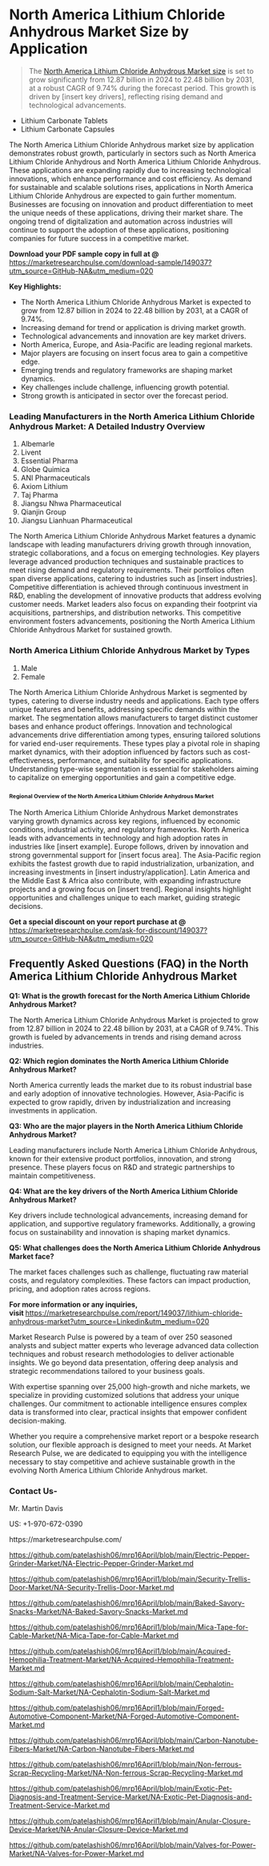 <h1>North America Lithium Chloride Anhydrous Market&nbsp;Size by Application</h1><blockquote><p>The <a href="https://marketresearchpulse.com/download-sample/149037?utm_source=GitHub-NA&amp;utm_medium=020">North America Lithium Chloride Anhydrous Market size</a> is set to grow significantly from 12.87 billion in 2024 to 22.48 billion by 2031, at a robust CAGR of 9.74% during the forecast period. This growth is driven by [insert key drivers], reflecting rising demand and technological advancements.</p></blockquote><ul><li>Lithium Carbonate Tablets<li> Lithium Carbonate Capsules</li></ul><p>The North America Lithium Chloride Anhydrous market size by application demonstrates robust growth, particularly in sectors such as North America Lithium Chloride Anhydrous and North America Lithium Chloride Anhydrous. These applications are expanding rapidly due to increasing technological innovations, which enhance performance and cost efficiency. As demand for sustainable and scalable solutions rises, applications in North America Lithium Chloride Anhydrous are expected to gain further momentum. Businesses are focusing on innovation and product differentiation to meet the unique needs of these applications, driving their market share. The ongoing trend of digitalization and automation across industries will continue to support the adoption of these applications, positioning companies for future success in a competitive market.</p><p><strong>Download your PDF sample copy in full at @ </strong><a href="https://marketresearchpulse.com/download-sample/149037?utm_source=GitHub-NA&amp;utm_medium=020">https://marketresearchpulse.com/download-sample/149037?utm_source=GitHub-NA&amp;utm_medium=020</a></p><p><strong>Key Highlights: </strong></p><ul><li>The North America Lithium Chloride Anhydrous Market is expected to grow from 12.87 billion in 2024 to 22.48 billion by 2031, at a CAGR of 9.74%.</li><li>Increasing demand for trend or application is driving market growth.</li><li>Technological advancements and innovation are key market drivers.</li><li>North America, Europe, and Asia-Pacific are leading regional markets.</li><li>Major players are focusing on insert focus area to gain a competitive edge.</li><li>Emerging trends and regulatory frameworks are shaping market dynamics.</li><li>Key challenges include challenge, influencing growth potential.</li><li>Strong growth is anticipated in sector over the forecast period.</li></ul><h3>Leading Manufacturers in the North America Lithium Chloride Anhydrous Market: A Detailed Industry Overview</h3><ol><li>Albemarle</li><li>Livent</li><li>Essential Pharma</li><li>Globe Quimica</li><li>ANI Pharmaceuticals</li><li>Axiom Lithium</li><li>Taj Pharma</li><li>Jiangsu Nhwa Pharmaceutical</li><li>Qianjin Group</li><li>Jiangsu Lianhuan Pharmaceutical</li></ol><div class="flex max-w-full flex-col flex-grow"><div class="min-h-8 text-message flex w-full flex-col items-end gap-2 whitespace-normal break-words [.text-message+&amp;]:mt-5" dir="auto" data-message-author-role="assistant" data-message-id="fd8432e4-4910-450d-b182-61b7bfb0a01f" data-message-model-slug="gpt-4o"><div class="flex w-full flex-col gap-1 empty:hidden first:pt-[3px]"><div class="markdown prose w-full break-words dark:prose-invert light"><p>The North America Lithium Chloride Anhydrous Market features a dynamic landscape with leading manufacturers driving growth through innovation, strategic collaborations, and a focus on emerging technologies. Key players leverage advanced production techniques and sustainable practices to meet rising demand and regulatory requirements. Their portfolios often span diverse applications, catering to industries such as [insert industries]. Competitive differentiation is achieved through continuous investment in R&amp;D, enabling the development of innovative products that address evolving customer needs. Market leaders also focus on expanding their footprint via acquisitions, partnerships, and distribution networks. This competitive environment fosters advancements, positioning the North America Lithium Chloride Anhydrous Market for sustained growth.</p></div></div></div></div><h3>North America Lithium Chloride Anhydrous Market by Types</h3><ol><li>Male<li> Female</li></ol><div class="flex max-w-full flex-col flex-grow"><div class="min-h-8 text-message flex w-full flex-col items-end gap-2 whitespace-normal break-words [.text-message+&amp;]:mt-5" dir="auto" data-message-author-role="assistant" data-message-id="084470be-0bb7-4664-bddf-5156b4f41249" data-message-model-slug="gpt-4o-mini"><div class="flex w-full flex-col gap-1 empty:hidden first:pt-[3px]"><div class="markdown prose w-full break-words dark:prose-invert light"><p>The North America Lithium Chloride Anhydrous Market is segmented by types, catering to diverse industry needs and applications. Each type offers unique features and benefits, addressing specific demands within the market. The segmentation allows manufacturers to target distinct customer bases and enhance product offerings. Innovation and technological advancements drive differentiation among types, ensuring tailored solutions for varied end-user requirements. These types play a pivotal role in shaping market dynamics, with their adoption influenced by factors such as cost-effectiveness, performance, and suitability for specific applications. Understanding type-wise segmentation is essential for stakeholders aiming to capitalize on emerging opportunities and gain a competitive edge.</p></div></div></div></div><h3><span style="font-size: 11px;">Regional Overview of the North America Lithium Chloride Anhydrous Market</span></h3><div class="flex max-w-full flex-col flex-grow"><div class="min-h-8 text-message flex w-full flex-col items-end gap-2 whitespace-normal break-words [.text-message+&amp;]:mt-5" dir="auto" data-message-author-role="assistant" data-message-id="e9038762-ce64-4e30-91c9-9bd413514231" data-message-model-slug="gpt-4o-mini"><div class="flex w-full flex-col gap-1 empty:hidden first:pt-[3px]"><div class="markdown prose w-full break-words dark:prose-invert light"><p>The North America Lithium Chloride Anhydrous Market demonstrates varying growth dynamics across key regions, influenced by economic conditions, industrial activity, and regulatory frameworks. North America leads with advancements in technology and high adoption rates in industries like [insert example]. Europe follows, driven by innovation and strong governmental support for [insert focus area]. The Asia-Pacific region exhibits the fastest growth due to rapid industrialization, urbanization, and increasing investments in [insert industry/application]. Latin America and the Middle East &amp; Africa also contribute, with expanding infrastructure projects and a growing focus on [insert trend]. Regional insights highlight opportunities and challenges unique to each market, guiding strategic decisions.</p></div></div></div></div><p><strong>Get a special discount on your report purchase at @ </strong><a href="https://marketresearchpulse.com/ask-for-discount/149037?utm_source=GitHub-NA&amp;utm_medium=020">https://marketresearchpulse.com/ask-for-discount/149037?utm_source=GitHub-NA&amp;utm_medium=020</a></p><h2>Frequently Asked Questions (FAQ) in the North America Lithium Chloride Anhydrous Market</h2><p><strong>Q1: What is the growth forecast for the North America Lithium Chloride Anhydrous Market?</strong></p><p>The North America Lithium Chloride Anhydrous Market is projected to grow from 12.87 billion in 2024 to 22.48 billion by 2031, at a CAGR of 9.74%. This growth is fueled by advancements in trends and rising demand across industries.</p><p><strong>Q2: Which region dominates the North America Lithium Chloride Anhydrous Market?</strong></p><p>North America currently leads the market due to its robust industrial base and early adoption of innovative technologies. However, Asia-Pacific is expected to grow rapidly, driven by industrialization and increasing investments in application.</p><p><strong>Q3: Who are the major players in the North America Lithium Chloride Anhydrous Market?</strong></p><p>Leading manufacturers include North America Lithium Chloride Anhydrous, known for their extensive product portfolios, innovation, and strong presence. These players focus on R&amp;D and strategic partnerships to maintain competitiveness.</p><p><strong>Q4: What are the key drivers of the North America Lithium Chloride Anhydrous Market?</strong></p><p>Key drivers include technological advancements, increasing demand for application, and supportive regulatory frameworks. Additionally, a growing focus on sustainability and innovation is shaping market dynamics.</p><p><strong>Q5: What challenges does the North America Lithium Chloride Anhydrous Market face?</strong></p><p>The market faces challenges such as challenge, fluctuating raw material costs, and regulatory complexities. These factors can impact production, pricing, and adoption rates across regions.</p><p><strong>For more information or any inquiries, visit&nbsp;</strong><a href="https://marketresearchpulse.com/report/149037/lithium-chloride-anhydrous-market?utm_source=Linkedin&utm_medium=020">https://marketresearchpulse.com/report/149037/lithium-chloride-anhydrous-market?utm_source=Linkedin&utm_medium=020</a></p><p>Market Research Pulse is powered by a team of over 250 seasoned analysts and subject matter experts who leverage advanced data collection techniques and robust research methodologies to deliver actionable insights. We go beyond data presentation, offering deep analysis and strategic recommendations tailored to your business goals.</p><p>With expertise spanning over 25,000 high-growth and niche markets, we specialize in providing customized solutions that address your unique challenges. Our commitment to actionable intelligence ensures complex data is transformed into clear, practical insights that empower confident decision-making.</p><p>Whether you require a comprehensive market report or a bespoke research solution, our flexible approach is designed to meet your needs. At Market Research Pulse, we are dedicated to equipping you with the intelligence necessary to stay competitive and achieve sustainable growth in the evolving North America Lithium Chloride Anhydrous market.</p><h3><strong>Contact Us-</strong></h3><p>Mr. Martin Davis</p><p>US: +1-970-672-0390</p><p>https://marketresearchpulse.com/</p><p><a href="https://github.com/patelashish06/mrp16April/blob/main/Electric-Pepper-Grinder-Market/NA-Electric-Pepper-Grinder-Market.md">https://github.com/patelashish06/mrp16April/blob/main/Electric-Pepper-Grinder-Market/NA-Electric-Pepper-Grinder-Market.md</a></p><p><a href="https://github.com/patelashish06/mrp16April1/blob/main/Security-Trellis-Door-Market/NA-Security-Trellis-Door-Market.md">https://github.com/patelashish06/mrp16April1/blob/main/Security-Trellis-Door-Market/NA-Security-Trellis-Door-Market.md</a></p><p><a href="https://github.com/patelashish06/mrp16April/blob/main/Baked-Savory-Snacks-Market/NA-Baked-Savory-Snacks-Market.md">https://github.com/patelashish06/mrp16April/blob/main/Baked-Savory-Snacks-Market/NA-Baked-Savory-Snacks-Market.md</a></p><p><a href="https://github.com/patelashish06/mrp16April1/blob/main/Mica-Tape-for-Cable-Market/NA-Mica-Tape-for-Cable-Market.md">https://github.com/patelashish06/mrp16April1/blob/main/Mica-Tape-for-Cable-Market/NA-Mica-Tape-for-Cable-Market.md</a></p><p><a href="https://github.com/patelashish06/mrp16April1/blob/main/Acquired-Hemophilia-Treatment-Market/NA-Acquired-Hemophilia-Treatment-Market.md">https://github.com/patelashish06/mrp16April1/blob/main/Acquired-Hemophilia-Treatment-Market/NA-Acquired-Hemophilia-Treatment-Market.md</a></p><p><a href="https://github.com/patelashish06/mrp16April/blob/main/Cephalotin-Sodium-Salt-Market/NA-Cephalotin-Sodium-Salt-Market.md">https://github.com/patelashish06/mrp16April/blob/main/Cephalotin-Sodium-Salt-Market/NA-Cephalotin-Sodium-Salt-Market.md</a></p><p><a href="https://github.com/patelashish06/mrp16April1/blob/main/Forged-Automotive-Component-Market/NA-Forged-Automotive-Component-Market.md">https://github.com/patelashish06/mrp16April1/blob/main/Forged-Automotive-Component-Market/NA-Forged-Automotive-Component-Market.md</a></p><p><a href="https://github.com/patelashish06/mrp16April/blob/main/Carbon-Nanotube-Fibers-Market/NA-Carbon-Nanotube-Fibers-Market.md">https://github.com/patelashish06/mrp16April/blob/main/Carbon-Nanotube-Fibers-Market/NA-Carbon-Nanotube-Fibers-Market.md</a></p><p><a href="https://github.com/patelashish06/mrp16April1/blob/main/Non-ferrous-Scrap-Recycling-Market/NA-Non-ferrous-Scrap-Recycling-Market.md">https://github.com/patelashish06/mrp16April1/blob/main/Non-ferrous-Scrap-Recycling-Market/NA-Non-ferrous-Scrap-Recycling-Market.md</a></p><p><a href="https://github.com/patelashish06/mrp16April/blob/main/Exotic-Pet-Diagnosis-and-Treatment-Service-Market/NA-Exotic-Pet-Diagnosis-and-Treatment-Service-Market.md">https://github.com/patelashish06/mrp16April/blob/main/Exotic-Pet-Diagnosis-and-Treatment-Service-Market/NA-Exotic-Pet-Diagnosis-and-Treatment-Service-Market.md</a></p><p><a href="https://github.com/patelashish06/mrp16April1/blob/main/Anular-Closure-Device-Market/NA-Anular-Closure-Device-Market.md">https://github.com/patelashish06/mrp16April1/blob/main/Anular-Closure-Device-Market/NA-Anular-Closure-Device-Market.md</a></p><p><a href="https://github.com/patelashish06/mrp16April/blob/main/Valves-for-Power-Market/NA-Valves-for-Power-Market.md">https://github.com/patelashish06/mrp16April/blob/main/Valves-for-Power-Market/NA-Valves-for-Power-Market.md</a></p>